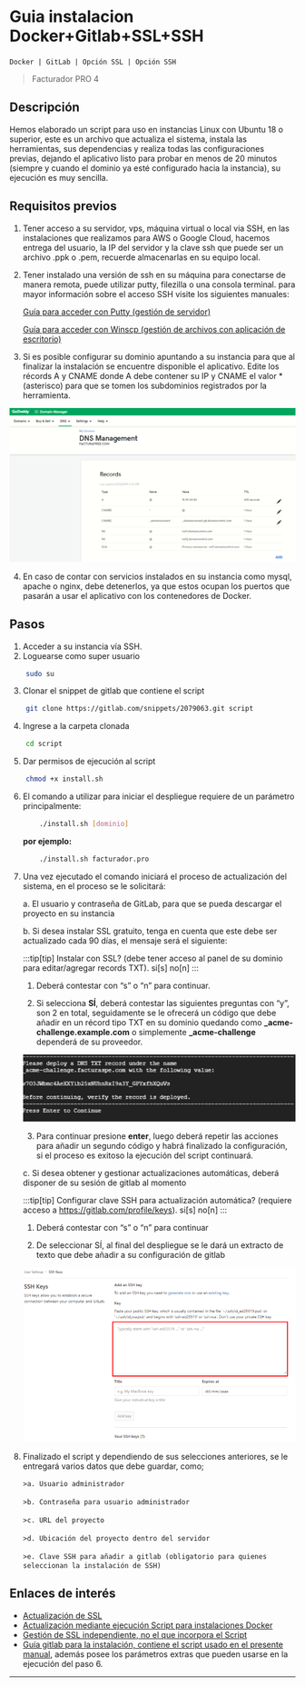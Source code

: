# Guia instalacion Docker+Gitlab+SSL+SSH

`Docker | GitLab | Opción SSL | Opción SSH`

> Facturador PRO 4

## Descripción

Hemos elaborado un script para uso en instancias Linux con Ubuntu 18 o superior, este es un archivo que actualiza el sistema, instala las herramientas, sus dependencias y realiza todas las configuraciones previas, dejando el aplicativo listo para probar en menos de 20 minutos (siempre y cuando el dominio ya esté configurado hacia la instancia), su ejecución es muy sencilla.

## Requisitos previos

1.  Tener acceso a su servidor, vps, máquina virtual o local via SSH, en las instalaciones que realizamos para AWS o Google Cloud, hacemos entrega del usuario, la IP del servidor y la clave ssh que puede ser un archivo .ppk o .pem, recuerde almacenarlas en su equipo local.

2.  Tener instalado una versión de ssh en su máquina para conectarse de manera remota, puede utilizar putty, filezilla o una consola terminal. para mayor información sobre el acceso SSH visite los siguientes manuales:

    [Guía para acceder con Putty (gestión de servidor)](https://docs.google.com/document/d/1PmQejvNd_dkXVm8DPUYlQTag0wvES46tMpxX3MPhkNY/edit#heading=h.nezjsyganf1w)

    [Guía para acceder con Winscp (gestión de archivos con aplicación de escritorio)](https://docs.google.com/document/d/1Xpri2102N4b5C-dG-FVPXW5ZWjEz5S4iDjpvl7Zwq2E/edit#heading=h.nezjsyganf1w)

3.  Si es posible configurar su dominio apuntando a su instancia para que al finalizar la instalación se encuentre disponible el aplicativo. Edite los récords A y CNAME donde A debe contener su IP y CNAME el valor \* (asterisco) para que se tomen los subdominios registrados por la herramienta.

![dns imagen](/img/guide1/guide1-dns.png)

4.  En caso de contar con servicios instalados en su instancia como mysql, apache o nginx, debe detenerlos, ya que estos ocupan los puertos que pasarán a usar el aplicativo con los contenedores de Docker.

## Pasos

1.  Acceder a su instancia vía SSH.
2.  Loguearse como super usuario

```bash
    sudo su
```

3.  Clonar el snippet de gitlab que contiene el script

```bash
    git clone https://gitlab.com/snippets/2079063.git script
```

4.  Ingrese a la carpeta clonada

```bash
    cd script
```

5.  Dar permisos de ejecución al script

```bash
    chmod +x install.sh
```

6.  El comando a utilizar para iniciar el despliegue requiere de un parámetro principalmente:

    ```bash
        ./install.sh [dominio]
    ```

    **por ejemplo:**

    ```bash
        ./install.sh facturador.pro
    ```

7.  Una vez ejecutado el comando iniciará el proceso de actualización del sistema, en el proceso se le solicitará:

    a. El usuario y contraseña de GitLab, para que se pueda descargar el proyecto en su instancia

    b. Si desea instalar SSL gratuito, tenga en cuenta que este debe ser actualizado cada 90 días, el mensaje será el siguiente:

    :::tip[tip]
    Instalar con SSL? (debe tener acceso al panel de su dominio para editar/agregar records TXT). si[s] no[n]
    :::

    1. Deberá contestar con “s” o “n” para continuar.

    2. Si selecciona **SÍ**, deberá contestar las siguientes preguntas con “y”, son 2 en total, seguidamente se le ofrecerá un código que debe añadir en un récord tipo TXT en su dominio quedando como **\_acme-challenge.example.com** o simplemente **\_acme-challenge** dependerá de su proveedor.

    ![ejemplo imagen](/img/guide1/guide1-ejemplo.png)

    3. Para continuar presione **enter**, luego deberá repetir las acciones para añadir un segundo código y habrá finalizado la configuración, si el proceso es exitoso la ejecución del script continuará.

    c. Si desea obtener y gestionar actualizaciones automáticas, deberá disponer de su sesión de gitlab al momento

    :::tip[tip]
    Configurar clave SSH para actualización automática? (requiere acceso a https://gitlab.com/profile/keys). si[s] no[n]
    :::

    1. Deberá contestar con “s” o “n” para continuar

    2. De seleccionar SÍ, al final del despliegue se le dará un extracto de texto que debe añadir a su configuración de gitlab

    ![key imagen](/img/guide1/guide1-key.png)

8.  Finalizado el script y dependiendo de sus selecciones anteriores, se le entregará varios datos que debe guardar, como;

        >a. Usuario administrador

        >b. Contraseña para usuario administrador

        >c. URL del proyecto

        >d. Ubicación del proyecto dentro del servidor

        >e. Clave SSH para añadir a gitlab (obligatorio para quienes seleccionan la instalación de SSH)

## Enlaces de interés

- [Actualización de
  SSL](https://gitlab.com/b.mendoza/facturadorpro3/-/snippets/1955372)
- [Actualización mediante ejecución Script para instalaciones
  Docker](https://gitlab.com/b.mendoza/facturadorpro3/-/wikis/Script-Update-Docker)
- [Gestión de SSL independiente, no el que incorpora el
  Script](https://docs.google.com/document/d/1D87YJ9fq9yHiAauu6SGVugiC3m_i42DrFUt6VKYXuDI/edit#heading=h.5gkh9djmh9b)
- [Guía gitlab para la instalación, contiene el script usado en el
  presente
  manual](https://gitlab.com/b.mendoza/facturadorpro3/-/snippets/1971490),
  además posee los parámetros extras que pueden usarse en la ejecución
  del paso 6.

---
